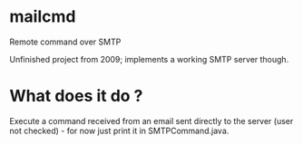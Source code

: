# mailcmd
Remote command over SMTP

Unfinished project from 2009; implements a working SMTP server though.

# What does it do ?
Execute a command received from an email sent directly to the server (user not checked) - for now just print it in SMTPCommand.java.

